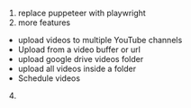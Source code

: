 1. replace puppeteer with playwright
2. more features
  * upload videos to multiple YouTube channels
  *  Upload from a video buffer or url
  *  upload google drive videos folder
  *   upload all videos inside a folder
  *   Schedule videos
4. 
